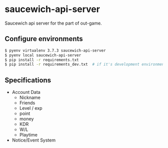 # saucewich-api-server

Saucewich api server for the part of out-game. 

## Configure environments

```bash
$ pyenv virtualenv 3.7.3 saucewich-api-server
$ pyenv local saucewich-api-server
$ pip install -r requirements.txt
$ pip install -r requirements_dev.txt  # if it's development environment
```

## Specifications

- Account Data
    - Nickname
    - Friends
    - Level / exp
    - point
    - money
    - KDR
    - W/L
    - Playtime
- Notice/Event System
